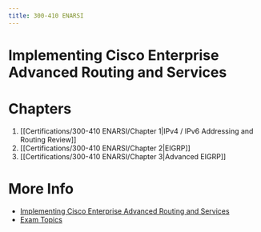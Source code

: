 ```yaml
---
title: 300-410 ENARSI
---
```


# Implementing Cisco Enterprise Advanced Routing and Services

# Chapters
1. [[Certifications/300-410 ENARSI/Chapter 1|IPv4 / IPv6 Addressing and Routing Review]]
2. [[Certifications/300-410 ENARSI/Chapter 2|EIGRP]]
3. [[Certifications/300-410 ENARSI/Chapter 3|Advanced EIGRP]]

# More Info
- [Implementing Cisco Enterprise Advanced Routing and Services](https://www.cisco.com/site/us/en/learn/training-certifications/exams/enarsi.html)
- [Exam Topics](https://learningnetwork.cisco.com/s/enarsi-exam-topics)